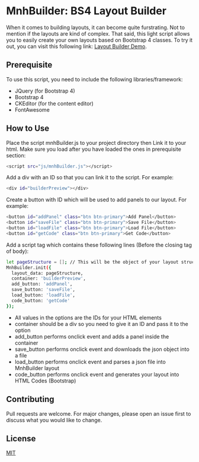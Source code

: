 # MnhBuilder: BS4 Layout Builder
When it comes to building layouts, it can become quite furstrating. Not to mention if the layouts are kind of complex. That said, this light script allows you to easily create your own layouts based on Bootstrap 4 classes. To try it out, you can visit this following link: [Layout Builder Demo](https://github.com/Ramawow/middle-project/example.html?code=layout-builder).

## Prerequisite
To use this script, you need to include the following libraries/framework:
- JQuery (for Bootstrap 4)
- Bootstrap 4
- CKEditor (for the content editor)
- FontAwesome

## How to Use
Place the script mnhBuilder.js to your project directory then Link it to your html. Make sure you load after you have loaded the ones in prerequisite section:
```sh
<script src="js/mnhBuilder.js"></script>
```
Add a div with an ID so that you can link it to the script. For example:
```sh
<div id="builderPreview"></div>
```
Create a button with ID which will be used to add panels to our layout. For example:
```sh
<button id="addPanel" class="btn btn-primary">Add Panel</button>
<button id="saveFile" class="btn btn-primary">Save File</button>
<button id="loadFile" class="btn btn-primary">Load File</button>
<button id="getCode" class="btn btn-primary">Get Code</button>
```
Add a script tag which contains these following lines (Before the closing tag of body):
```sh
let pageStructure = []; // This will be the object of your layout structure
MnhBuilder.init({
  layout_data: pageStructure, 
  container: 'builderPreview', 
  add_button: 'addPanel',
  save_button: 'saveFile',
  load_button: 'loadFile',
  code_button: 'getCode'
});
```
  - All values in the options are the IDs for your HTML elements
  - container should be a div so you need to give it an ID and pass it to the option
  - add_button performs onclick event and adds a panel inside the container
  - save_button performs onclick event and downloads the json object into a file
  - load_button performs onclick event and parses a json file into MnhBuilder layout
  - code_button performs onclick event and generates your layout into HTML Codes (Bootstrap)

## Contributing
Pull requests are welcome. For major changes, please open an issue first to discuss what you would like to change.

## License
[MIT](https://choosealicense.com/licenses/mit/)
